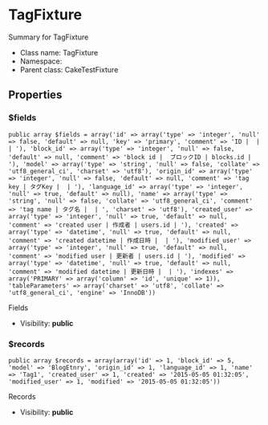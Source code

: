 TagFixture
===============

Summary for TagFixture




* Class name: TagFixture
* Namespace: 
* Parent class: CakeTestFixture





Properties
----------


### $fields

    public array $fields = array('id' => array('type' => 'integer', 'null' => false, 'default' => null, 'key' => 'primary', 'comment' => 'ID |  |  | '), 'block_id' => array('type' => 'integer', 'null' => false, 'default' => null, 'comment' => 'block id |  ブロックID | blocks.id | '), 'model' => array('type' => 'string', 'null' => false, 'collate' => 'utf8_general_ci', 'charset' => 'utf8'), 'origin_id' => array('type' => 'integer', 'null' => false, 'default' => null, 'comment' => 'tag key | タグKey |  | '), 'language_id' => array('type' => 'integer', 'null' => true, 'default' => null), 'name' => array('type' => 'string', 'null' => false, 'collate' => 'utf8_general_ci', 'comment' => 'tag name | タグ名 |  | ', 'charset' => 'utf8'), 'created_user' => array('type' => 'integer', 'null' => true, 'default' => null, 'comment' => 'created user | 作成者 | users.id | '), 'created' => array('type' => 'datetime', 'null' => true, 'default' => null, 'comment' => 'created datetime | 作成日時 |  | '), 'modified_user' => array('type' => 'integer', 'null' => true, 'default' => null, 'comment' => 'modified user | 更新者 | users.id | '), 'modified' => array('type' => 'datetime', 'null' => true, 'default' => null, 'comment' => 'modified datetime | 更新日時 |  | '), 'indexes' => array('PRIMARY' => array('column' => 'id', 'unique' => 1)), 'tableParameters' => array('charset' => 'utf8', 'collate' => 'utf8_general_ci', 'engine' => 'InnoDB'))

Fields



* Visibility: **public**


### $records

    public array $records = array(array('id' => 1, 'block_id' => 5, 'model' => 'BlogEtnry', 'origin_id' => 1, 'language_id' => 1, 'name' => 'Tag1', 'created_user' => 1, 'created' => '2015-05-05 01:32:05', 'modified_user' => 1, 'modified' => '2015-05-05 01:32:05'))

Records



* Visibility: **public**



